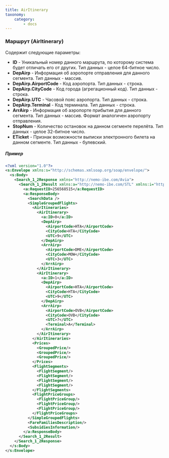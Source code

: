 ```yaml
---
title: AirItinerary
taxonomy:
    category:
        - docs
---
```


### Маршрут (AirItinerary)

Содержит следующие параметры:

-   **ID** - Уникальный номер данного маршрута, по которому система будет отличать его от других. Тип данных - целое 64-битное число.
-   **DepAirp** - Информация об аэропорте отправления для данного сегмента. Тип данных - массив.
-   **DepAirp.AirportCode** - Код аэропорта. Тип данных - строка.
-   **DepAirp.CityCode** - Код города (агрегационный код). Тип данных - строка.
-   **DepAirp.UTC** - Часовой пояс аэропорта. Тип данных - строка.
-   **DepAirp.Terminal** - Код терминала. Тип данных - строка.
-   **ArrAirp** - Информация об аэропорте прибытия для данного сегмента. Тип данных - массив. Формат аналогичен аэропорту отправления.
-   **StopNum** - Количество остановок на данном сегменте перелёта. Тип данных - целое 32-битное число.
-   **ETicket** - Признак возможности выписки электронного билета на данном сегменте. Тип данных - булевский.

##### Пример

```xml
<?xml version="1.0"?>
<s:Envelope xmlns:s="http://schemas.xmlsoap.org/soap/envelope/">
  <s:Body>
    <Search_1_2Response xmlns="http://nemo-ibe.com/Avia">
      <Search_1_2Result xmlns:a="http://nemo-ibe.com/STL" xmlns:i="http://www.w3.org/2001/XMLSchema-instance">
        <a:RequestID>256568515</a:RequestID>
        <a:ResponseBody>
          <SearchData />
          <SimpleGroupedFlights>
            <AirItineraries>
              <AirItinerary>
                <a:ID>0</a:ID>
                <DepAirp>
                  <AirportCode>HTA</AirportCode>
                  <CityCode>HTA</CityCode>
                  <UTC>9</UTC>
                </DepAirp>
                <ArrAirp>
                  <AirportCode>DME</AirportCode>
                  <CityCode>MOW</CityCode>
                  <UTC>3</UTC>
                </ArrAirp>
              </AirItinerary>
              <AirItinerary>
                <a:ID>1</a:ID>
                <DepAirp>
                  <AirportCode>HTA</AirportCode>
                  <CityCode>HTA</CityCode>
                  <UTC>9</UTC>
                </DepAirp>
                <ArrAirp>
                  <AirportCode>OVB</AirportCode>
                  <CityCode>OVB</CityCode>
                  <UTC>7</UTC>
                  <Terminal>A</Terminal>
                </ArrAirp>
              </AirItinerary>
            </AirItineraries>
            <Prices>
              <GroupedPrice/>
              <GroupedPrice/>
              <GroupedPrice/>
            </Prices>
            <FlightSegments>
              <FlightSegment/>
              <FlightSegment/>
              <FlightSegment/>
              <FlightSegment/>
            </FlightSegments>
            <FlightPriceGroups>
              <FlightPriceGroup/>
              <FlightPriceGroup/>
              <FlightPriceGroup/>
            </FlightPriceGroups>
          </SimpleGroupedFlights>
          <FareFamiliesDescription/>
          <SubsidiesInformation/>
        </a:ResponseBody>
      </Search_1_2Result>
    </Search_1_2Response>
  </s:Body>
</s:Envelope>
```
